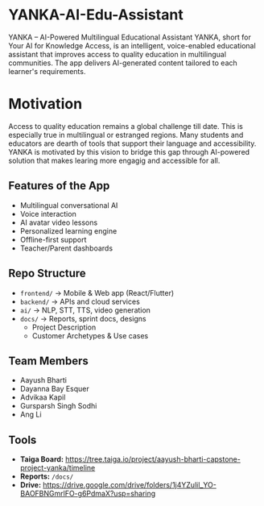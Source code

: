 # YANKA-AI-Edu-Assistant
YANKA – AI-Powered Multilingual Educational Assistant
YANKA, short for Your AI for Knowledge Access, is an intelligent, voice-enabled educational assistant that improves access to quality education in multilingual communities. The app delivers AI-generated content tailored to each learner's requirements.

# Motivation
Access to quality education remains a global challenge till date. This is especially true in multilingual or estranged regions. Many students and educators are dearth of tools that support their language and accessibility. YANKA is motivated by this vision to bridge this gap through AI-powered solution that makes learing more engagig and accessible for all.

## Features of the App
- Multilingual conversational AI
- Voice interaction
- AI avatar video lessons
- Personalized learning engine
- Offline-first support
- Teacher/Parent dashboards

## Repo Structure
- `frontend/` → Mobile & Web app (React/Flutter)
- `backend/` → APIs and cloud services
- `ai/` → NLP, STT, TTS, video generation
- `docs/` → Reports, sprint docs, designs
  - Project Description
  - Customer Archetypes & Use cases 

## Team Members
- Aayush Bharti
- Dayanna Bay Esquer
- Advikaa Kapil
- Gursparsh Singh Sodhi
- Ang Li

## Tools
- **Taiga Board:** https://tree.taiga.io/project/aayush-bharti-capstone-project-yanka/timeline 
- **Reports:** `/docs/`
- **Drive:** https://drive.google.com/drive/folders/1j4YZulil_YO-BAOFBNGmrlFO-g6PdmaX?usp=sharing 
